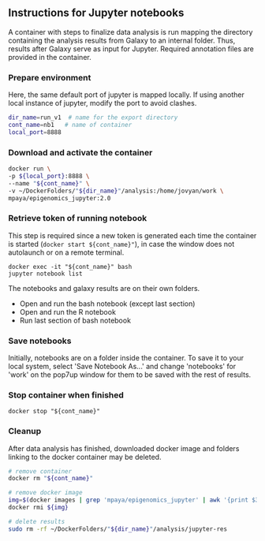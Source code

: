 ## Instructions for Jupyter notebooks
A container with steps to finalize data analysis is run mapping the directory containing the analysis results from Galaxy to an internal folder. Thus, results after Galaxy serve as input for Jupyter. Required annotation files are provided in the container.

### Prepare environment
Here, the same default port of jupyter is mapped locally. If using another local instance of jupyter, modify the port to avoid clashes.
```bash
dir_name=run_v1  # name for the export directory
cont_name=nb1   # name of container
local_port=8888
```

### Download and activate the container
```bash
docker run \
-p ${local_port}:8888 \
--name "${cont_name}" \
-v ~/DockerFolders/"${dir_name}"/analysis:/home/jovyan/work \
mpaya/epigenomics_jupyter:2.0
```

### Retrieve token of running notebook
This step is required since a new token is generated each time the container is started (`docker start ${cont_name}"`), in case the window does not autolaunch or on a remote terminal.
```
docker exec -it "${cont_name}" bash
jupyter notebook list
```

The notebooks and galaxy results are on their own folders. 
* Open and run the bash notebook (except last section)
* Open and run the R notebook
* Run last section of bash notebook

### Save notebooks
Initially, notebooks are on a folder inside the container. To save it to your local system, select 'Save Notebook As...' and change 'notebooks' for 'work' on the pop7up window for them to be saved with the rest of results.

### Stop container when finished
```
docker stop "${cont_name}"
```

### Cleanup
After data analysis has finished, downloaded docker image and folders linking to the docker container may be deleted.
```bash
# remove container
docker rm "${cont_name}"

# remove docker image
img=$(docker images | grep 'mpaya/epigenomics_jupyter' | awk '{print $3}')
docker rmi ${img}

# delete results
sudo rm -rf ~/DockerFolders/"${dir_name}"/analysis/jupyter-res
```

